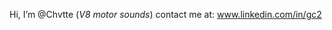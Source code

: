 Hi, I’m @Chvtte
(*V8 motor sounds*)
contact me at: 
www.linkedin.com/in/gc2

<!---
Chvtte/Chvtte is a ✨ special ✨ repository because its `README.md` (this file) appears on your GitHub profile.
You can click the Preview link to take a look at your changes.
--->
